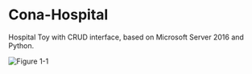 # Cona-Hospital

Hospital Toy with CRUD interface, based on Microsoft Server 2016 and Python.

![Figure 1-1](https://raw.github.com/clone95/Cona-Hospital/master/s1.PNG "s1") 
